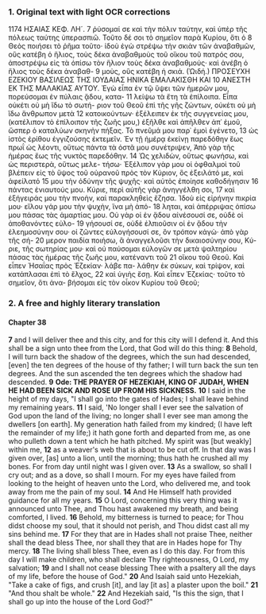 ### 1. Original text with light OCR corrections

1174 ΗΣΑΙΑΣ ΚΕΦ. ΛΗ´.
7 ῥύσομαί σε καὶ τὴν πόλιν ταύτην, καὶ ὑπὲρ τῆς πόλεως ταύτης
ὑπερασπιῶ. Τοῦτο δέ σοι τὸ σημεῖον παρὰ Κυρίου, ὅτι ὁ
8 Θεὸς ποιήσει τὸ ῥῆμα τοῦτο· ἰδοὺ ἐγὼ στρέψω τὴν σκιὰν
τῶν ἀναβαθμῶν, οὓς κατέβη ὁ ἥλιος, τοὺς δέκα ἀναβαθμοὺς
τοῦ οἴκου τοῦ πατρός σου, ἀποστρέψω εἰς τὰ ὀπίσω τὸν ἥλιον
τοὺς δέκα ἀναβαθμούς· καὶ ἀνέβη ὁ ἥλιος τοὺς δέκα ἀναβαθ-
9 μοὺς, οὓς κατέβη ἡ σκιά. (Ὡιδή.) ΠΡΟΣΕΥΧΗ ΕΖΕΚΙΟΥ
ΒΑΣΙΛΕΩΣ ΤΗΣ ΙΟΥΔΑΙΑΣ ΗΝΙΚΑ ΕΜΑΛΑΚΙΣΘΗ ΚΑΙ
10 ΑΝΕΣΤΗ ΕΚ ΤΗΣ ΜΑΛΑΚΙΑΣ ΑΥΤΟΥ. Ἐγὼ εἶπα ἐν
τῷ ὕψει τῶν ἡμερῶν μου, πορεύσομαι ἐν πύλαις ᾅδου, κατα-
11 λείψω τὰ ἔτη τὰ ἐπίλοιπα. Εἶπα οὐκέτι οὐ μὴ ἴδω τὸ σωτή-
ριον τοῦ Θεοῦ ἐπὶ τῆς γῆς ζώντων, οὐκέτι οὐ μὴ ἴδω ἄνθρωπον μετὰ
12 κατοικούντων· ἐξέλειπεν ἐκ τῆς συγγενείας μου, (κατέλιπον τὸ
ἐπίλοιπον τῆς ζωῆς μου,) ἐξῆλθε καὶ ἀπῆλθεν ἀπ᾿ ἐμοῦ, ὥσπερ
ὁ καταλύων σκηνὴν πήξας. Τὸ πνεῦμά μου παρ᾿ ἐμοὶ ἐγένετο,
13 ὡς ἱστὸς ἐρίθου ἐγγιζούσης ἐκτεμεῖν. Ἐν τῇ ἡμέρᾳ ἐκείνῃ
παρεδόθην ἕως πρωΐ ὡς λέοντι, οὕτως πάντα τὰ ὀστᾶ μου
συνέτριψεν, Ἀπὸ γὰρ τῆς ἡμέρας ἕως τῆς νυκτὸς παρεδόθην.
14 Ὡς χελιδὼν, οὕτως φωνήσω, καὶ ὡς περιστερὰ, οὕτως μελε-
τήσω· Ἐξέλιπον γὰρ μου οἱ ὀφθαλμοὶ τοῦ βλέπειν εἰς τὸ ὕψος
τοῦ οὐρανοῦ πρὸς τὸν Κύριον, ὃς ἐξειλάτό με, καὶ ἀφείλατό
15 μου τὴν ὀδύνην τῆς ψυχῆς· καὶ αὐτὸς ἐποίησε καθοδήγησιν
16 πάντας ἐνιαυτούς μου. Κύριε, περὶ αὐτῆς γὰρ ἀνηγγέλθη σοι,
17 καὶ ἐξήγειράς μου τὴν πνοὴν, καὶ παρακληθεὶς ἔζησα. Ἰδοὺ
εἰς εἰρήνην πικρία μου· εἵλου γάρ μου τὴν ψυχὴν, ἵνα μὴ ἀπό-
18 ληται, καὶ ἀπέρριψας ὀπίσω μου πάσας τὰς ἁμαρτίας μου.
Οὐ γὰρ οἱ ἐν ᾅδου αἰνέσουσί σε, οὐδὲ οἱ ἀποθανόντες εὐλο-
19 γήσουσί σε, οὐδὲ ἐλπιοῦσιν οἱ ἐν ᾅδου τὴν ἐλεημοσύνην σου·
οἱ ζῶντες εὐλογήσουσί σε, ὃν τρόπον κἀγὼ· ἀπὸ γὰρ τῆς σή-
20 μερον παιδία ποιήσω, ἃ ἀναγγελοῦσι τὴν δικαιοσύνην σου, Κύ-
ριε, τῆς σωτηρίας μου· καὶ οὐ παύσομαι εὐλογῶν σε μετὰ
ψαλτηρίου πάσας τὰς ἡμέρας τῆς ζωῆς μου, κατέναντι τοῦ
21 οἴκου τοῦ Θεοῦ. Καὶ εἶπεν Ἡσαΐας πρὸς Ἑζεκίαν· λάβε πα-
λάθην ἐκ σύκων, καὶ τρίψον, καὶ κατάπλασαι ἐπὶ τὸ ἕλχος,
22 καὶ ὑγιὴς ἔσῃ. Καὶ εἶπεν Ἑζεκίας· τοῦτο τὸ σημεῖον, ὅτι ἀνα-
βήσομαι εἰς τὸν οἶκον Κυρίου τοῦ Θεοῦ;

### 2. A free and highly literary translation

#### Chapter 38

**7** and I will deliver thee and this city, and for this city will I defend it. And this shall be a sign unto thee from the Lord, that God will do this thing:
**8** Behold, I will turn back the shadow of the degrees, which the sun had descended, [even] the ten degrees of the house of thy father; I will turn back the sun ten degrees. And the sun ascended the ten degrees which the shadow had descended.
**9** **Ode: THE PRAYER OF HEZEKIAH, KING OF JUDAH, WHEN HE HAD BEEN SICK AND ROSE UP FROM HIS SICKNESS.**
**10** I said in the height of my days, "I shall go into the gates of Hades; I shall leave behind my remaining years.
**11** I said, 'No longer shall I ever see the salvation of God upon the land of the living; no longer shall I ever see man among the dwellers [on earth]. My generation hath failed from my kindred; (I have left the remainder of my life;) it hath gone forth and departed from me, as one who pulleth down a tent which he hath pitched. My spirit was [but weakly] within me,
**12** as a weaver's web that is about to be cut off. In that day was I given over, [as] unto a lion, until the morning; thus hath he crushed all my bones. For from day until night was I given over.
**13** As a swallow, so shall I cry out; and as a dove, so shall I mourn. For my eyes have failed from looking to the height of heaven unto the Lord, who delivered me, and took away from me the pain of my soul.
**14** And He Himself hath provided guidance for all my years.
**15** O Lord, concerning this very thing was it announced unto Thee, and Thou hast awakened my breath, and being comforted, I lived.
**16** Behold, my bitterness is turned to peace; for Thou didst choose my soul, that it should not perish, and Thou didst cast all my sins behind me.
**17** For they that are in Hades shall not praise Thee, neither shall the dead bless Thee, nor shall they that are in Hades hope for Thy mercy.
**18** The living shall bless Thee, even as I do this day. For from this day I will make children, who shall declare Thy righteousness, O Lord, my salvation;
**19** and I shall not cease blessing Thee with a psaltery all the days of my life, before the house of God."
**20** And Isaiah said unto Hezekiah, "Take a cake of figs, and crush [it], and lay [it as] a plaster upon the boil."
**21** "And thou shalt be whole."
**22** And Hezekiah said, "Is this the sign, that I shall go up into the house of the Lord God?"